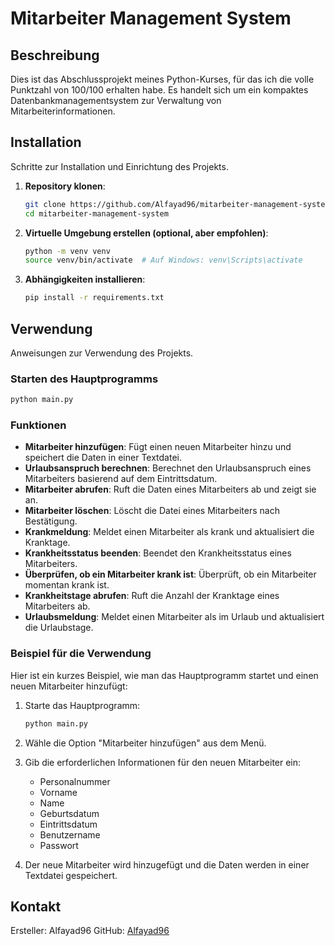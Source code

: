 # Mitarbeiter Management System

## Beschreibung
Dies ist das Abschlussprojekt meines Python-Kurses, für das ich die volle Punktzahl von 100/100 erhalten habe. Es handelt sich um ein kompaktes Datenbankmanagementsystem zur Verwaltung von Mitarbeiterinformationen.

## Installation
Schritte zur Installation und Einrichtung des Projekts.

1. **Repository klonen**:
   ```bash
   git clone https://github.com/Alfayad96/mitarbeiter-management-system.git
   cd mitarbeiter-management-system
   ```

2. **Virtuelle Umgebung erstellen (optional, aber empfohlen)**:
   ```bash
   python -m venv venv
   source venv/bin/activate  # Auf Windows: venv\Scripts\activate
   ```

3. **Abhängigkeiten installieren**:
   ```bash
   pip install -r requirements.txt
   ```

## Verwendung
Anweisungen zur Verwendung des Projekts.

### Starten des Hauptprogramms
```bash
python main.py
```

### Funktionen
- **Mitarbeiter hinzufügen**: Fügt einen neuen Mitarbeiter hinzu und speichert die Daten in einer Textdatei.
- **Urlaubsanspruch berechnen**: Berechnet den Urlaubsanspruch eines Mitarbeiters basierend auf dem Eintrittsdatum.
- **Mitarbeiter abrufen**: Ruft die Daten eines Mitarbeiters ab und zeigt sie an.
- **Mitarbeiter löschen**: Löscht die Datei eines Mitarbeiters nach Bestätigung.
- **Krankmeldung**: Meldet einen Mitarbeiter als krank und aktualisiert die Kranktage.
- **Krankheitsstatus beenden**: Beendet den Krankheitsstatus eines Mitarbeiters.
- **Überprüfen, ob ein Mitarbeiter krank ist**: Überprüft, ob ein Mitarbeiter momentan krank ist.
- **Krankheitstage abrufen**: Ruft die Anzahl der Kranktage eines Mitarbeiters ab.
- **Urlaubsmeldung**: Meldet einen Mitarbeiter als im Urlaub und aktualisiert die Urlaubstage.

### Beispiel für die Verwendung
Hier ist ein kurzes Beispiel, wie man das Hauptprogramm startet und einen neuen Mitarbeiter hinzufügt:

1. Starte das Hauptprogramm:
   ```bash
   python main.py
   ```

2. Wähle die Option "Mitarbeiter hinzufügen" aus dem Menü.

3. Gib die erforderlichen Informationen für den neuen Mitarbeiter ein:
   - Personalnummer
   - Vorname
   - Name
   - Geburtsdatum
   - Eintrittsdatum
   - Benutzername
   - Passwort

4. Der neue Mitarbeiter wird hinzugefügt und die Daten werden in einer Textdatei gespeichert.

## Kontakt
Ersteller: Alfayad96
GitHub: [Alfayad96](https://github.com/Alfayad96)
